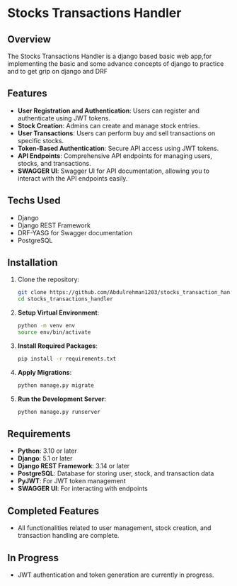 # Stocks Transactions Handler

## Overview

The Stocks Transactions Handler is a django based basic web app,for implementing the basic and some advance concepts of django to practice and to get grip on django and DRF

## Features

- **User Registration and Authentication**: Users can register and authenticate using JWT tokens.
- **Stock Creation**: Admins can create and manage stock entries.
- **User Transactions**: Users can perform buy and sell transactions on specific stocks.
- **Token-Based Authentication**: Secure API access using JWT tokens.
- **API Endpoints**: Comprehensive API endpoints for managing users, stocks, and transactions.
- **SWAGGER UI**: Swagger UI for API documentation, allowing you to interact with the API endpoints easily.


## Techs Used
- Django
- Django REST Framework
- DRF-YASG for Swagger documentation
- PostgreSQL 


## Installation

1. Clone the repository:
   ```bash
   git clone https://github.com/Abdulrehman1203/stocks_transaction_handler.git
   cd stocks_transactions_handler

2. **Setup Virtual Environment**:
   ```bash
   python -m venv env
   source env/bin/activate 

3. **Install Required Packages**:
   ```bash
   pip install -r requirements.txt

4. **Apply Migrations**:
   ```bash
   python manage.py migrate

5. **Run the Development Server**:
   ```bash
   python manage.py runserver


## Requirements

- **Python**: 3.10 or later
- **Django**: 5.1 or later
- **Django REST Framework**: 3.14 or later
- **PostgreSQL**: Database for storing user, stock, and transaction data
- **PyJWT**: For JWT token management
- **SWAGGER UI**: For interacting with endpoints


## Completed Features

- All functionalities related to user management, stock creation, and transaction handling are complete.

## In Progress

- JWT authentication and token generation are currently in progress.



